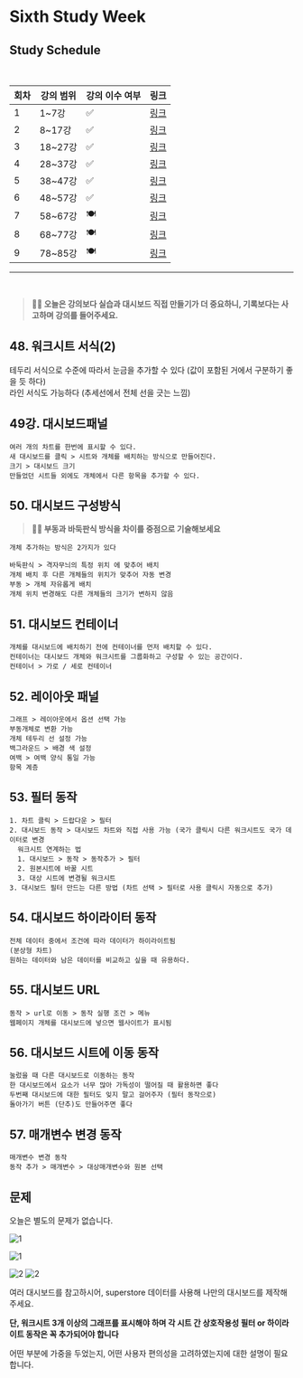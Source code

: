 # Sixth Study Week


## Study Schedule
<br>

| 회차 | 강의 범위   | 강의 이수 여부 | 링크                                                                                                     |
|------|-------------|----------------|--------------------------------------------------------------------------------------------------------|
| 1    | 1~7강       | ✅              | [링크](https://www.youtube.com/watch?v=AXkaUrJs-Ko&list=PL87tgIIryGsa5vdz6MsaOEF8PK-YqK3fz&index=84)    |
| 2    | 8~17강      | ✅              | [링크](https://www.youtube.com/watch?v=AXkaUrJs-Ko&list=PL87tgIIryGsa5vdz6MsaOEF8PK-YqK3fz&index=75)    |
| 3    | 18~27강     | ✅              | [링크](https://www.youtube.com/watch?v=AXkaUrJs-Ko&list=PL87tgIIryGsa5vdz6MsaOEF8PK-YqK3fz&index=65)    |
| 4    | 28~37강     | ✅              | [링크](https://www.youtube.com/watch?v=e6J0Ljd6h44&list=PL87tgIIryGsa5vdz6MsaOEF8PK-YqK3fz&index=55)    |
| 5    | 38~47강     | ✅              | [링크](https://www.youtube.com/watch?v=AXkaUrJs-Ko&list=PL87tgIIryGsa5vdz6MsaOEF8PK-YqK3fz&index=45)    |
| 6    | 48~57강     | ✅              | [링크](https://www.youtube.com/watch?v=AXkaUrJs-Ko&list=PL87tgIIryGsa5vdz6MsaOEF8PK-YqK3fz&index=35)    |
| 7    | 58~67강     | 🍽️             | [링크](https://www.youtube.com/watch?v=AXkaUrJs-Ko&list=PL87tgIIryGsa5vdz6MsaOEF8PK-YqK3fz&index=25)    |
| 8    | 68~77강     | 🍽️             | [링크](https://www.youtube.com/watch?v=AXkaUrJs-Ko&list=PL87tgIIryGsa5vdz6MsaOEF8PK-YqK3fz&index=15)    |
| 9    | 78~85강     | 🍽️             | [링크](https://www.youtube.com/watch?v=AXkaUrJs-Ko&list=PL87tgIIryGsa5vdz6MsaOEF8PK-YqK3fz&index=5)     |
---

<br/>
<!-- 여기까진 그대로 둬 주세요-->

> **🧞‍♀️ 오늘은 강의보다 실습과 대시보드 직접 만들기가 더 중요하니, 기록보다는 사고하며 강의를 들어주세요.**

## 48. 워크시트 서식(2)

<!-- 워크시트에 관해 본 강의에서 알게 된 점을 적어주세요 -->
테두리 서식으로 수준에 따라서 눈금을 추가할 수 있다 (값이 포함된 거에서 구분하기 좋을 듯 하다)  
라인 서식도 가능하다 (추세선에서 전체 선을 긋는 느낌)


## 49강. 대시보드패널

<!-- 대시보드패널 강의에서 알게 된 점을 적어주세요. -->
```
여러 개의 차트를 한번에 표시할 수 있다.  
새 대시보드를 클릭 > 시트와 개체를 배치하는 방식으로 만들어진다.  
크기 > 대시보드 크기  
만들었던 시트들 외에도 개체에서 다른 항목을 추가할 수 있다.
```


## 50. 대시보드 구성방식

<!-- 알게 된 점을 적고, 아래 질문에 답해보세요 :) -->
> **🧞‍♀️ 부동과 바둑판식 방식을 차이를 중점으로 기술해보세요**
```
개체 추가하는 방식은 2가지가 있다

바둑판식 > 격자무늬의 특정 위치 에 맞추어 배치
개체 배치 후 다른 개체들의 위치가 맞추어 자동 변경
부동 > 개체 자유롭게 배치
개체 위치 변경해도 다른 개체들의 크기가 변하지 않음

```

## 51. 대시보드 컨테이너
```
개체를 대시보드에 배치하기 전에 컨테이너를 먼저 배치할 수 있다.
컨테이너는 대시보드 개체와 워크시트를 그룹화하고 구성할 수 있는 공간이다.
컨테이너 > 가로 / 세로 컨테이너
```

## 52. 레이아웃 패널
```
그래프 > 레이아웃에서 옵션 선택 가능
부동개체로 변환 가능
개체 테두리 선 설정 가능
백그라운드 > 배경 색 설정
여백 > 여백 양식 통일 가능
항목 계층
```

## 53. 필터 동작

<!-- 필터 동작에 대해 알게 된 점을 적어주세요 -->
```
1. 차트 클릭 > 드랍다운 > 필터
2. 대시보드 동작 > 대시보드 차트와 직접 사용 가능 (국가 클릭시 다른 워크시트도 국가 데이터로 변경
  워크시트 연계하는 법
  1. 대시보드 > 동작 > 동작추가 > 필터
  2. 원본시트에 바꿀 시트
  3. 대상 시트에 변경될 워크시트
3. 대시보드 필터 만드는 다른 방법 (차트 선택 > 필터로 사용 클릭시 자동으로 추가)
```

## 54. 대시보드 하이라이터 동작

<!-- 하이라이터에 대해 알게 된 점을 적어주세요 -->
```
전체 데이터 중에서 조건에 따라 데이터가 하이라이트됨
(분상형 차트)
원하는 데이터와 남은 데이터를 비교하고 싶을 때 유용하다.
```


## 55. 대시보드 URL

<!-- URL에 대해 알게 된 점을 적어주세요 -->
```
동작 > url로 이동 > 동작 실행 조건 > 메뉴
웹페이지 개체를 대시보드에 넣으면 웹사이트가 표시됨
```


## 56. 대시보드 시트에 이동 동작

<!-- 대시보드 시트에 이동에 대해 알게 된 점을 적어주세요!-->
```
눌렀을 때 다른 대시보드로 이동하는 동작
한 대시보드에서 요소가 너무 많아 가독성이 떨어질 때 활용하면 좋다
두번째 대시보드에 대한 필터도 잊지 말고 걸어주자 (필터 동작으로)
돌아가기 버튼 (단추)도 만들어주면 좋다
```

## 57. 매개변수 변경 동작

<!-- 매개변수 변경 동작에 대해 알게 된 점을 적어주세요!-->
```
매개변수 변경 동작
동작 추가 > 매개변수 > 대상매개변수와 원본 선택

```

## 문제

오늘은 별도의 문제가 없습니다. 

![1](../study/img/3rd%20study/1688556627184.png)

![1](../study/img/3rd%20study/Global%20SuperStore%20Dashboard.png)

![2](../study/img/3rd%20study/images.jpeg)
![2](../study/img/3rd%20study/maxresdefault.jpg)

여러 대시보드를 참고하시어, superstore 데이터를 사용해 나만의 대시보드를 제작해주세요.

**단, 워크시트 3개 이상의 그래프를 표시해야 하며 각 시트 간 상호작용성 필터 or 하이라이트 동작은 꼭 추가되어야 합니다**

어떤 부분에 가중을 두었는지, 어떤 사용자 편의성을 고려하였는지에 대한 설명이 필요합니다.
